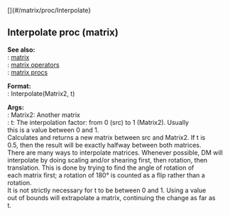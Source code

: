[]{#/matrix/proc/Interpolate}    
## Interpolate proc (matrix)    
**See also:**    
:   [matrix](/ref/matrix.md)    
:   [matrix operators](/ref/matrix/operators.md)    
:   [matrix procs](/ref/matrix/proc.md)    
<!-- -->    
**Format:**    
:   Interpolate(Matrix2, t)    
<!-- -->    
**Args:**    
:   Matrix2: Another matrix    
:   t: The interpolation factor: from 0 (src) to 1 (Matrix2). Usually    
    this is a value between 0 and 1.    
Calculates and returns a new matrix between src and Matrix2. If t is    
0.5, then the result will be exactly halfway between both matrices.    
There are many ways to interpolate matrices. Whenever possible, DM will    
interpolate by doing scaling and/or shearing first, then rotation, then    
translation. This is done by trying to find the angle of rotation of    
each matrix first; a rotation of 180° is counted as a flip rather than a    
rotation.    
It is not strictly necessary for t to be between 0 and 1. Using a value    
out of bounds will extrapolate a matrix, continuing the change as far as    
t.  
